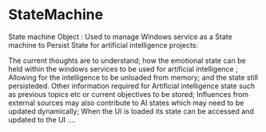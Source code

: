 # StateMachine
State machine Object : Used to manage Windows service as a State machine to Persist State for artificial intelligence projects: 

The current thoughts are to understand; 
how the emotional state can be held within the windows services to be used for artificial intelligence ; 
Allowing for the intelligence to be unloaded from memory; and the state still persisteded. 
Other information required for Artificial intelligence state such as previous topics etc or current objectives to be stored; 
Influences from external sources may also contribute to AI states which may need to be updated dynamically; 
When the UI is loaded its state can be accessed and updated to the UI .... 


